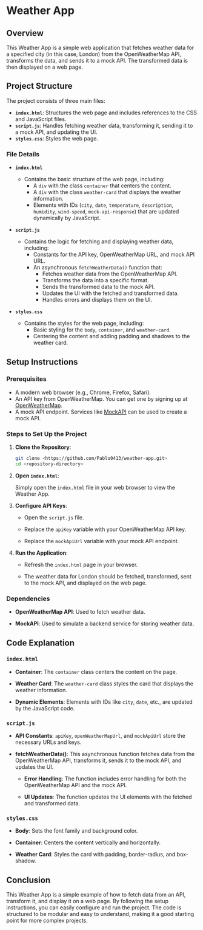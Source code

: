 # Weather App

## Overview

This Weather App is a simple web application that fetches weather data for a specified city (in this case, London) from the OpenWeatherMap API, transforms the data, and sends it to a mock API. The transformed data is then displayed on a web page.

## Project Structure

The project consists of three main files:

- **`index.html`**: Structures the web page and includes references to the CSS and JavaScript files.
- **`script.js`**: Handles fetching weather data, transforming it, sending it to a mock API, and updating the UI.
- **`styles.css`**: Styles the web page.

### File Details

- **`index.html`**
  - Contains the basic structure of the web page, including:
    - A `div` with the class `container` that centers the content.
    - A `div` with the class `weather-card` that displays the weather information.
    - Elements with IDs (`city`, `date`, `temperature`, `description`, `humidity`, `wind-speed`, `mock-api-response`) that are updated dynamically by JavaScript.

- **`script.js`**
  - Contains the logic for fetching and displaying weather data, including:
    - Constants for the API key, OpenWeatherMap URL, and mock API URL.
    - An asynchronous `fetchWeatherData()` function that:
      - Fetches weather data from the OpenWeatherMap API.
      - Transforms the data into a specific format.
      - Sends the transformed data to the mock API.
      - Updates the UI with the fetched and transformed data.
      - Handles errors and displays them on the UI.

- **`styles.css`**
  - Contains the styles for the web page, including:
    - Basic styling for the `body`, `container`, and `weather-card`.
    - Centering the content and adding padding and shadows to the weather card.

## Setup Instructions

### Prerequisites

- A modern web browser (e.g., Chrome, Firefox, Safari).
- An API key from OpenWeatherMap. You can get one by signing up at [OpenWeatherMap](https://openweathermap.org/).
- A mock API endpoint. Services like [MockAPI](https://mockapi.io/) can be used to create a mock API.

### Steps to Set Up the Project

1. **Clone the Repository**:
   ```bash
   git clone <https://github.com/Pablo0413/weather-app.git>
   cd <repository-directory>
   ```
2. **Open `index.html`**:

   Simply open the `index.html` file in your web browser to view the Weather App.

3. **Configure API Keys**:

   - Open the `script.js` file.

   - Replace the `apiKey` variable with your OpenWeatherMap API key.

   - Replace the `mockApiUrl` variable with your mock API endpoint.

4. **Run the Application**:

   - Refresh the `index.html` page in your browser.

   - The weather data for London should be fetched, transformed, sent to the mock API, and displayed on the web page.

### Dependencies

- **OpenWeatherMap API**: Used to fetch weather data.

- **MockAPI**: Used to simulate a backend service for storing weather data.

## Code Explanation

### `index.html`

- **Container**: The `container` class centers the content on the page.

- **Weather Card**: The `weather-card` class styles the card that displays the weather information.

- **Dynamic Elements**: Elements with IDs like `city`, `date`, etc., are updated by the JavaScript code.

### `script.js`

- **API Constants**: `apiKey`, `openWeatherMapUrl`, and `mockApiUrl` store the necessary URLs and keys.

- **fetchWeatherData()**: This asynchronous function fetches data from the OpenWeatherMap API, transforms it, sends it to the mock API, and updates the UI.

  - **Error Handling**: The function includes error handling for both the OpenWeatherMap API and the mock API.

  - **UI Updates**: The function updates the UI elements with the fetched and transformed data.

### `styles.css`

- **Body**: Sets the font family and background color.

- **Container**: Centers the content vertically and horizontally.

- **Weather Card**: Styles the card with padding, border-radius, and box-shadow.

## Conclusion

This Weather App is a simple example of how to fetch data from an API, transform it, and display it on a web page. By following the setup instructions, you can easily configure and run the project. The code is structured to be modular and easy to understand, making it a good starting point for more complex projects.
